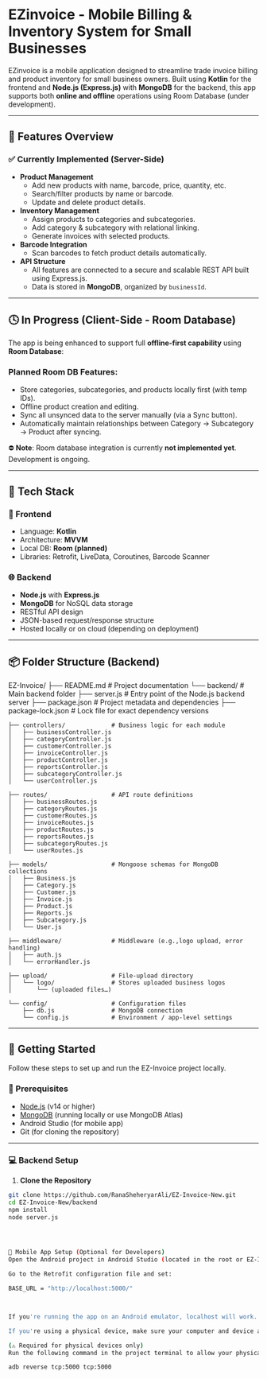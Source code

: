 # EZinvoice - Mobile Billing & Inventory System for Small Businesses

EZinvoice is a mobile application designed to streamline trade invoice billing and product inventory for small business owners. Built using **Kotlin** for the frontend and **Node.js (Express.js)** with **MongoDB** for the backend, this app supports both **online and offline** operations using Room Database (under development).

---

## 🌟 Features Overview

### ✅ Currently Implemented (Server-Side)
- **Product Management**
  - Add new products with name, barcode, price, quantity, etc.
  - Search/filter products by name or barcode.
  - Update and delete product details.
- **Inventory Management**
  - Assign products to categories and subcategories.
  - Add category & subcategory with relational linking.
  - Generate invoices with selected products.
- **Barcode Integration**
  - Scan barcodes to fetch product details automatically.
- **API Structure**
  - All features are connected to a secure and scalable REST API built using Express.js.
  - Data is stored in **MongoDB**, organized by `businessId`.

---

## 🕓 In Progress (Client-Side - Room Database)

The app is being enhanced to support full **offline-first capability** using **Room Database**:

### Planned Room DB Features:
- Store categories, subcategories, and products locally first (with temp IDs).
- Offline product creation and editing.
- Sync all unsynced data to the server manually (via a Sync button).
- Automatically maintain relationships between Category → Subcategory → Product after syncing.

⛔ **Note**: Room database integration is currently **not implemented yet**. Development is ongoing.

---

## 🔧 Tech Stack

### 📱 Frontend
- Language: **Kotlin**
- Architecture: **MVVM**
- Local DB: **Room (planned)**
- Libraries: Retrofit, LiveData, Coroutines, Barcode Scanner

### 🌐 Backend
- **Node.js** with **Express.js**
- **MongoDB** for NoSQL data storage
- RESTful API design
- JSON-based request/response structure
- Hosted locally or on cloud (depending on deployment)

---

## 📦 Folder Structure (Backend)

EZ-Invoice/
├── README.md                    # Project documentation
└── backend/                     # Main backend folder
    ├── server.js                # Entry point of the Node.js backend server
    ├── package.json             # Project metadata and dependencies
    ├── package-lock.json        # Lock file for exact dependency versions

    ├── controllers/             # Business logic for each module
    │   ├── businessController.js
    │   ├── categoryController.js
    │   ├── customerController.js
    │   ├── invoiceController.js
    │   ├── productController.js
    │   ├── reportsController.js
    │   ├── subcategoryController.js
    │   └── userController.js

    ├── routes/                  # API route definitions
    │   ├── businessRoutes.js
    │   ├── categoryRoutes.js
    │   ├── customerRoutes.js
    │   ├── invoiceRoutes.js
    │   ├── productRoutes.js
    │   ├── reportsRoutes.js
    │   ├── subcategoryRoutes.js
    │   └── userRoutes.js

    ├── models/                  # Mongoose schemas for MongoDB collections
    │   ├── Business.js
    │   ├── Category.js
    │   ├── Customer.js
    │   ├── Invoice.js
    │   ├── Product.js
    │   ├── Reports.js
    │   ├── Subcategory.js
    │   └── User.js

    ├── middleware/              # Middleware (e.g.,logo upload, error handling)
    │   ├── auth.js
    │   └── errorHandler.js

    ├── upload/                  # File‑upload directory
    │   └── logo/                # Stores uploaded business logos
    │       └── (uploaded files…)

    └── config/                  # Configuration files
        ├── db.js                # MongoDB connection
        └── config.js            # Environment / app‑level settings

---

## 🚀 Getting Started

Follow these steps to set up and run the EZ-Invoice project locally.

### 🧰 Prerequisites

- [Node.js](https://nodejs.org/) (v14 or higher)
- [MongoDB](https://www.mongodb.com/try/download/community) (running locally or use MongoDB Atlas)
- Android Studio (for mobile app)
- Git (for cloning the repository)

---
### 💻 Backend Setup

1. **Clone the Repository**

```bash
git clone https://github.com/RanaSheheryarAli/EZ-Invoice-New.git
cd EZ-Invoice-New/backend
npm install
node server.js




📱 Mobile App Setup (Optional for Developers)
Open the Android project in Android Studio (located in the root or EZ-Invoice-New folder).

Go to the Retrofit configuration file and set:

BASE_URL = "http://localhost:5000/"



If you're running the app on an Android emulator, localhost will work.

If you're using a physical device, make sure your computer and device are on the same Wi-Fi network.

(⚠️ Required for physical devices only)
Run the following command in the project terminal to allow your physical device to access your local backend server:

adb reverse tcp:5000 tcp:5000


